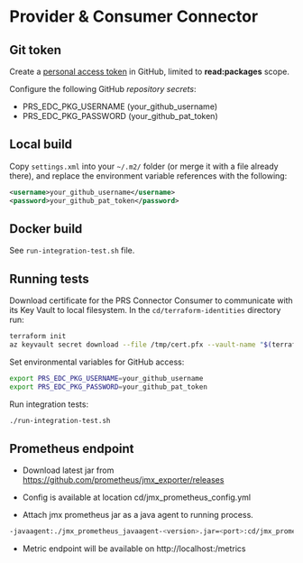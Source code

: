 # Provider & Consumer Connector

## Git token

Create a [personal access token](https://docs.github.com/en/authentication/keeping-your-account-and-data-secure/creating-a-personal-access-token) in GitHub, limited to **read:packages** scope.

Configure the following GitHub *repository secrets*:

- PRS_EDC_PKG_USERNAME (your_github_username)
- PRS_EDC_PKG_PASSWORD (your_github_pat_token)

## Local build

Copy `settings.xml` into your `~/.m2/` folder (or merge it with a file already there), and replace the environment variable references with the following:

```xml
<username>your_github_username</username>
<password>your_github_pat_token</password>
```

## Docker build

See `run-integration-test.sh` file.

## Running tests

Download certificate for the PRS Connector Consumer to communicate with its Key Vault to local filesystem. In the `cd/terraform-identities` directory run:

```sh
terraform init
az keyvault secret download --file /tmp/cert.pfx --vault-name "$(terraform output -raw vault_name)" --name "$(terraform output -raw prs_connector_consumer_cert_name)" --encoding base64
```

Set environmental variables for GitHub access:

```bash
export PRS_EDC_PKG_USERNAME=your_github_username
export PRS_EDC_PKG_PASSWORD=your_github_pat_token
```

Run integration tests:

```bash
./run-integration-test.sh
```

## Prometheus endpoint

- Download latest jar from https://github.com/prometheus/jmx_exporter/releases

- Config is available at location cd/jmx_prometheus_config.yml

- Attach jmx prometheus jar as a java agent to running process.

```bash
-javaagent:./jmx_prometheus_javaagent-<version>.jar=<port>:cd/jmx_prometheus_config.yml
```

- Metric endpoint will be available on http://localhost:<port>/metrics
